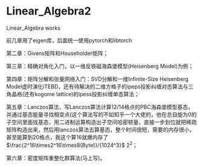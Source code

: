 # Linear_Algebra2
Linear_Algebra works

前几章用了eigen库，后面统一使用pytorch和libtorch

第二章：Givens矩阵和Householder矩阵；

第三章：精确对角化入门，以一维反铁磁海森堡模型(Heisenberg Model)为例；

第四章：矩阵分解和张量网络入门：SVD分解和一维Infinite-Size Heisenberg Model虚时演化iTEBD，还有待解决的二维方格子的ipeps投影纠缠对态算法与三角晶格(还有kogome lattice)的ipess投影纠缠单态算法；

第五章：Lanczos算法，写Lanczos算法计算12/14格点的PBC海森堡模型基态，并通过基态能量寻找相变点(这个算法写的不如知乎一个大佬的，他在总自旋为0的子空间里面找基态，用二进制运算构造出子空间哈密顿量，直接一步到位就把稀疏矩阵构造出来，然后用lanczos算法去算基态，整个时间很短，需要的内存很小，甚至能算到20格点，我这个算16就爆内存了$\frac{2^16\times2^16\times8(Byte)}/{1024^3}$ $2^2$；

第六章：密度矩阵重整化群算法(马上写)。
